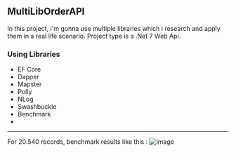 ## MultiLibOrderAPI

In this project, i'm gonna use multiple libraries which i research and apply them in a real life scenario. Project type is a .Net 7 Web Api. 

### Using Libraries
- EF Core
- Dapper
- Mapster
- Polly
- NLog
- Swashbuckle
- Benchmark
- 
<hr>

For 20.540 records, benchmark results like this :
![image](https://github.com/yigittanyel/MultiLibOrderAPI/assets/61347219/45271734-54b4-4c22-a9e6-9e3fac215a61)

